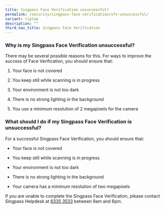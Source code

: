 ```yaml
---
title: Singpass Face Verification unsuccessful?
permalink: /security/singpass-face-verification/sfv-unsuccessful/
variant: tiptap
description: ""
third_nav_title: Singpass Face Verification
---
```

<h3>Why is my Singpass Face Verification unsuccessful?</h3>
<p>There may be several possible reasons for this. For ways to improve the
success of Face Verification, you should ensure that:</p>
<ol data-tight="true" class="tight">
<li>
<p>Your face is not covered</p>
</li>
<li>
<p>You keep still while scanning is in progress</p>
</li>
<li>
<p>Your environment is not too dark</p>
</li>
<li>
<p>There is no strong lighting in the background</p>
</li>
<li>
<p>You use a minimum resolution of 2 megapixels for the camera</p>
</li>
</ol>
<h3>What should I do if my Singpass Face Verification is unsuccessful?</h3>
<p>For a successful Singpass Face Verification, you should ensure that:</p>
<ul>
<li>
<p>Your face is not covered</p>
</li>
<li>
<p>You keep still while scanning is in progress</p>
</li>
<li>
<p>Your environment is not too dark</p>
</li>
<li>
<p>There is no strong lighting in the background</p>
</li>
<li>
<p>Your camera has a minimum resolution of two megapixels&nbsp;</p>
</li>
</ul>
<p>If you are unable to complete the Singpass Face Verification, please contact
Singpass Helpdesk at <a href="tel:+6563353533" rel="noopener noreferrer nofollow" target="_blank">6335 3533</a> between 9am and 6pm.</p>
<p></p>
